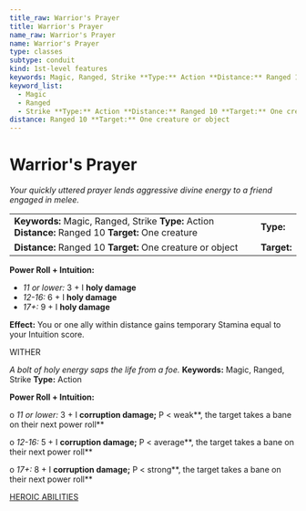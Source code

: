 ```yaml
---
title_raw: Warrior's Prayer
title: Warrior's Prayer
name_raw: Warrior's Prayer
name: Warrior's Prayer
type: classes
subtype: conduit
kind: 1st-level features
keywords: Magic, Ranged, Strike **Type:** Action **Distance:** Ranged 10 **Target:** One creature
keyword_list:
  - Magic
  - Ranged
  - Strike **Type:** Action **Distance:** Ranged 10 **Target:** One creature
distance: Ranged 10 **Target:** One creature or object
---
```


# Warrior's Prayer

*Your quickly uttered prayer lends aggressive divine energy to a friend engaged in melee.*

|                                                                                                       |             |
| :---------------------------------------------------------------------------------------------------- | :---------- |
| **Keywords:** Magic, Ranged, Strike **Type:** Action **Distance:** Ranged 10 **Target:** One creature | **Type:**   |
| **Distance:** Ranged 10 **Target:** One creature or object                                            | **Target:** |

**Power Roll + Intuition:**

- *11 or lower:* 3 + I **holy damage**
- *12-16:* 6 + I **holy damage**
- *17+:* 9 + I **holy damage**

**Effect:** You or one ally within distance gains temporary Stamina equal to your Intuition score.

WITHER

*A bolt of holy energy saps the life from a foe.* **Keywords:** Magic, Ranged, Strike **Type:** Action

**Power Roll + Intuition:**

o *11 or lower:* 3 + I **corruption damage;** P \< weak\*\*, the target takes a bane on their next power roll\*\*

o *12-16:* 5 + I **corruption damage;** P \< average\*\*, the target takes a bane on their next power roll\*\*

o *17+:* 8 + I **corruption damage;** P \< strong\*\*, the target takes a bane on their next power roll\*\*

[HEROIC ABILITIES](./Heroic%20Abilities/Heroic%20Abilities.md)
